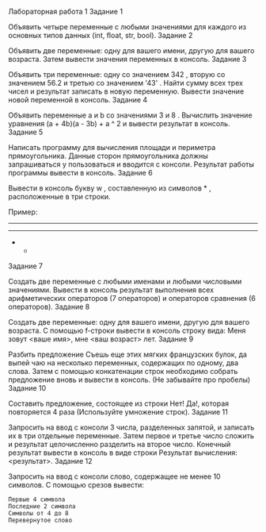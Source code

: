 Лабораторная работа 1
Задание 1

Объявить четыре переменные с любыми значениями для каждого из основных типов данных (int, float, str, bool).
Задание 2

Объявить две переменные: одну для вашего имени, другую для вашего возраста. Затем вывести значения переменных в консоль.
Задание 3

Объявить три переменные: одну со значением 342 , вторую со значением 56.2 и третью со значением '43' . Найти сумму всех трех чисел и результат записать в новую переменную. Вывести значение новой переменной в консоль.
Задание 4

Объявить переменные a и b со значениями 3 и 8 . Вычислить значение уравнения (a + 4b)(a - 3b) + a ^ 2 и вывести результат в консоль.
Задание 5

Написать программу для вычисления площади и периметра прямоугольника. Данные сторон прямоугольника должны запрашиваться у пользоваться и вводится с консоли. Результат работы программы вывести в консоль.
Задание 6

Вывести в консоль букву w , составленную из символов * , расположенные в три строки.

Пример:

*   *   *
 * * * *
  *   *

Задание 7

Создать две переменные с любыми именами и любыми числовыми значениями. Вывести в консоль результат выполнения всех арифметических операторов (7 операторов) и операторов сравнения (6 операторов).
Задание 8

Создать две переменные: одну для вашего имени, другую для вашего возраста. С помощью f-строки вывести в консоль строку вида: Меня зовут <ваше имя>, мне <ваш возраст> лет.
Задание 9

Разбить предложение Съешь еще этих мягких французских булок, да выпей чаю на несколько переменных, содержащих по одному, два слова. Затем с помощью конкатенации строк необходимо собрать предложение вновь и вывести в консоль. (Не забывайте про пробелы)
Задание 10

Составить предложение, состоящее из строки Нет! Да!, которая повторяется 4 раза (Используйте умножение строк).
Задание 11

Запросить на ввод с консоли 3 числа, разделенных запятой, и записать их в три отдельные переменные. Затем первое и третье число сложить и результат целочисленно разделить на второе число. Конечный результат вывести в консоль в виде строки Результат вычисления: <результат>.
Задание 12

Запросить на ввод с консоли слово, содержащее не менее 10 символов. С помощью срезов вывести:

    Первые 4 символа
    Последние 2 символа
    Символы от 4 до 8
    Перевернутое слово
